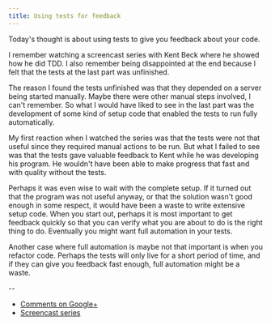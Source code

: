 ```yaml
---
title: Using tests for feedback
---
```


Today's thought is about using tests to give you feedback about your code.

I remember watching a screencast series with Kent Beck where he showed how he
did TDD. I also remember being disappointed at the end because I felt that the
tests at the last part was unfinished.

The reason I found the tests unfinished was that they depended on a server
being started manually. Maybe there were other manual steps involved, I can't
remember. So what I would have liked to see in the last part was the
development of some kind of setup code that enabled the tests to run fully
automatically.

My first reaction when I watched the series was that the tests were not that
useful since they required manual actions to be run. But what I failed to see
was that the tests gave valuable feedback to Kent while he was developing his
program. He wouldn't have been able to make progress that fast and with quality
without the tests.

Perhaps it was even wise to wait with the complete setup. If it turned out that
the program was not useful anyway, or that the solution wasn't good enough in
some respect, it would have been a waste to write extensive setup code. When
you start out, perhaps it is most important to get feedback quickly so that you
can verify what you are about to do is the right thing to do. Eventually you
might want full automation in your tests.

Another case where full automation is maybe not that important is when you
refactor code. Perhaps the tests will only live for a short period of time, and
if they can give you feedback fast enough, full automation might be a waste.

--

* [Comments on Google+](https://plus.google.com/u/0/112175093836850283531/posts/NmZ5VhSzkBi)
* [Screencast series](http://pragprog.com/screencasts/v-kbtdd/test-driven-development)
